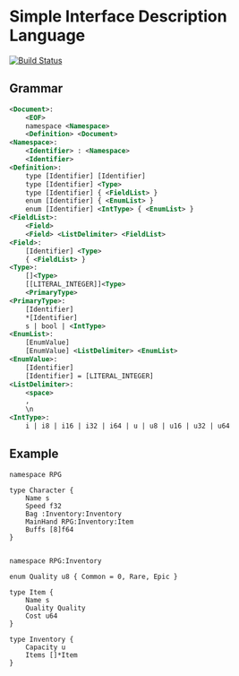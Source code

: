 # Simple Interface Description Language
[![Build Status](https://travis-ci.org/paidgeek/sidl.svg?branch=master)](https://travis-ci.org/paidgeek/sidl)

## Grammar
```xml
<Document>:
	<EOF>
	namespace <Namespace>
	<Definition> <Document>
<Namespace>:
	<Identifier> : <Namespace>
	<Identifier>
<Definition>:
	type [Identifier] [Identifier]
	type [Identifier] <Type>
	type [Identifier] { <FieldList> }
	enum [Identifier] { <EnumList> }
	enum [Identifier] <IntType> { <EnumList> }
<FieldList>:
	<Field>
	<Field> <ListDelimiter> <FieldList>
<Field>:
	[Identifier] <Type>
	{ <FieldList> }
<Type>:
	[]<Type>
	[[LITERAL_INTEGER]]<Type>
	<PrimaryType>
<PrimaryType>:
	[Identifier]
	*[Identifier]
	s | bool | <IntType>
<EnumList>:
	[EnumValue]
	[EnumValue] <ListDelimiter> <EnumList>
<EnumValue>:
	[Identifier]
	[Identifier] = [LITERAL_INTEGER]
<ListDelimiter>:
	<space>
	,
	\n
<IntType>:
	i | i8 | i16 | i32 | i64 | u | u8 | u16 | u32 | u64
```

## Example
```
namespace RPG

type Character {
	Name s
	Speed f32
	Bag :Inventory:Inventory
	MainHand RPG:Inventory:Item
	Buffs [8]f64
}


namespace RPG:Inventory

enum Quality u8 { Common = 0, Rare, Epic }

type Item {
	Name s
	Quality Quality
	Cost u64
}

type Inventory {
	Capacity u
	Items []*Item
}
```
